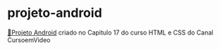 # projeto-android
 <a href="https://juceliocosta.github.io/projeto-android/">🔗Projeto Android</a> criado no Capitulo 17 do curso HTML e CSS do Canal CursoemVideo

